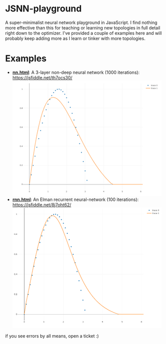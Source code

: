 # JSNN-playground
A super-minimalist neural network playground in JavaScript. I find nothing more effective than this for teaching or learning new topologies in full detail right down to the optimizer. I've provided a couple of examples here and will probably keep adding more as I learn or tinker with more topologies.

# Examples
* **[nn.html](https://raw.githubusercontent.com/toomuchvoltage/JavaScript-Learning/master/JSNN-Playground/nn.html)**: A 3-layer non-deep neural network (1000 iterations): https://jsfiddle.net/th7ocs30/
  ![NNScreenShot](https://raw.githubusercontent.com/toomuchvoltage/JavaScript-Learning/master/JSNN-Playground/nnscreen.png)
* **[rnn.html](https://raw.githubusercontent.com/toomuchvoltage/JavaScript-Learning/master/JSNN-Playground/rnn.html)**: An Elman recurrent neural-network (100 iterations): https://jsfiddle.net/8j7oht62/
  ![RNNScreenShot](https://raw.githubusercontent.com/toomuchvoltage/JavaScript-Learning/master/JSNN-Playground/rnnscreen.png)

if you see errors by all means, open a ticket :)
